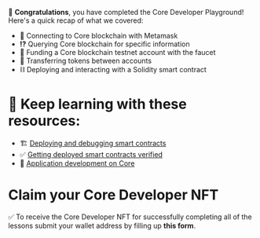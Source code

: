 🥳 **Congratulations**, you have completed the Core Developer Playground! \
Here's a quick recap of what we covered:

- 🔌 Connecting to Core blockchain with Metamask
- **⁉️** Querying Core blockchain for specific information
- 🏦 Funding a Core blockchain testnet account with the faucet
- 💸 Transferring tokens between accounts
- ⛓ Deploying and interacting with a Solidity smart contract

# 🧐 Keep learning with these resources:

- 🏗 [Deploying and debugging smart contracts](https://docs.coredao.org/docs/category/dev-guides)
- ✅ [Getting deployed smart contracts verified](https://docs.coredao.org/docs/Dev-Guide/contract-verify)
- 🧱 [Application development on Core](https://docs.coredao.org/docs/Dev-Guide/dapp-on-core)

# Claim your Core Developer NFT

✅ To receive the Core Developer NFT for successfully completing all of the lessons submit your wallet address by filling up **this form**.
